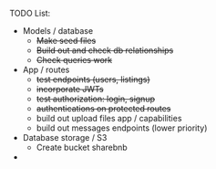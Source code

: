 TODO List:
- Models / database
    - ~~Make seed files~~
    - ~~Build out and check db relationships~~
    - ~~Check queries work~~
- App / routes
    - ~~test endpoints (users, listings)~~
    - ~~incorporate JWTs~~
    - ~~test authorization: login, signup~~
    - ~~authentications on protected routes~~
    - build out upload files app / capabilities
    - build out messages endpoints (lower priority)
- Database storage / S3
    - Create bucket sharebnb
- 
